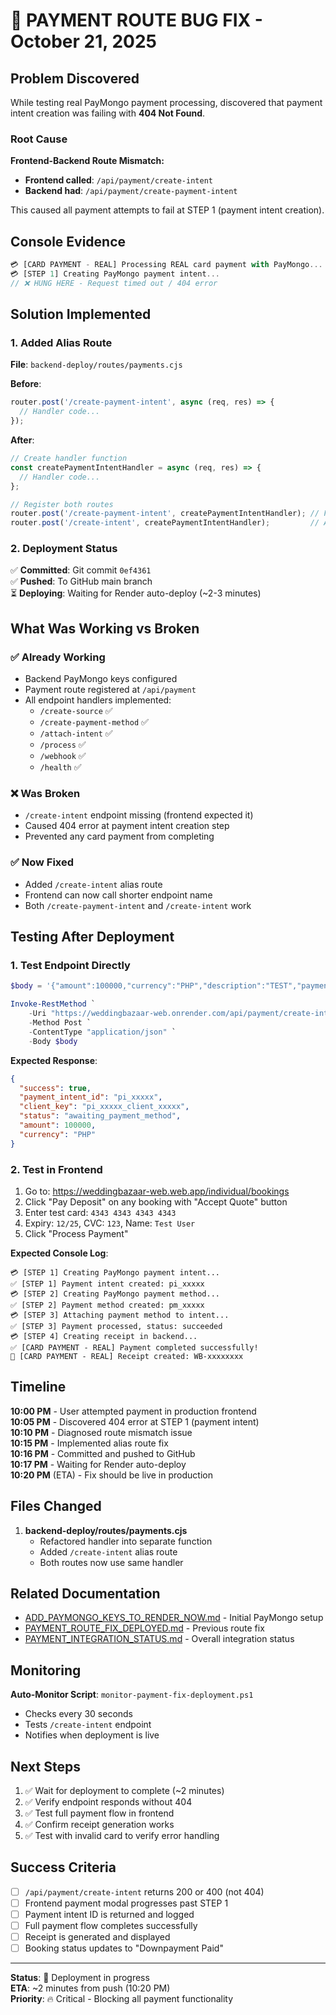# 🐛 PAYMENT ROUTE BUG FIX - October 21, 2025

## Problem Discovered
While testing real PayMongo payment processing, discovered that payment intent creation was failing with **404 Not Found**.

### Root Cause
**Frontend-Backend Route Mismatch:**
- **Frontend called**: `/api/payment/create-intent`
- **Backend had**: `/api/payment/create-payment-intent`

This caused all payment attempts to fail at STEP 1 (payment intent creation).

## Console Evidence
```javascript
💳 [CARD PAYMENT - REAL] Processing REAL card payment with PayMongo...
💳 [STEP 1] Creating PayMongo payment intent...
// ❌ HUNG HERE - Request timed out / 404 error
```

## Solution Implemented

### 1. Added Alias Route
**File**: `backend-deploy/routes/payments.cjs`

**Before**:
```javascript
router.post('/create-payment-intent', async (req, res) => {
  // Handler code...
});
```

**After**:
```javascript
// Create handler function
const createPaymentIntentHandler = async (req, res) => {
  // Handler code...
};

// Register both routes
router.post('/create-payment-intent', createPaymentIntentHandler); // Full name
router.post('/create-intent', createPaymentIntentHandler);         // Alias for frontend
```

### 2. Deployment Status
✅ **Committed**: Git commit `0ef4361`  
✅ **Pushed**: To GitHub main branch  
⏳ **Deploying**: Waiting for Render auto-deploy (~2-3 minutes)

## What Was Working vs Broken

### ✅ Already Working
- Backend PayMongo keys configured
- Payment route registered at `/api/payment`
- All endpoint handlers implemented:
  - `/create-source` ✅
  - `/create-payment-method` ✅
  - `/attach-intent` ✅
  - `/process` ✅
  - `/webhook` ✅
  - `/health` ✅

### ❌ Was Broken
- `/create-intent` endpoint missing (frontend expected it)
- Caused 404 error at payment intent creation step
- Prevented any card payment from completing

### ✅ Now Fixed
- Added `/create-intent` alias route
- Frontend can now call shorter endpoint name
- Both `/create-payment-intent` and `/create-intent` work

## Testing After Deployment

### 1. Test Endpoint Directly
```powershell
$body = '{"amount":100000,"currency":"PHP","description":"TEST","payment_method_allowed":["card"],"metadata":{"booking_id":"test"}}'

Invoke-RestMethod `
    -Uri "https://weddingbazaar-web.onrender.com/api/payment/create-intent" `
    -Method Post `
    -ContentType "application/json" `
    -Body $body
```

**Expected Response**:
```json
{
  "success": true,
  "payment_intent_id": "pi_xxxxx",
  "client_key": "pi_xxxxx_client_xxxxx",
  "status": "awaiting_payment_method",
  "amount": 100000,
  "currency": "PHP"
}
```

### 2. Test in Frontend
1. Go to: https://weddingbazaar-web.web.app/individual/bookings
2. Click "Pay Deposit" on any booking with "Accept Quote" button
3. Enter test card: `4343 4343 4343 4343`
4. Expiry: `12/25`, CVC: `123`, Name: `Test User`
5. Click "Process Payment"

**Expected Console Log**:
```
💳 [STEP 1] Creating PayMongo payment intent...
✅ [STEP 1] Payment intent created: pi_xxxxx
💳 [STEP 2] Creating PayMongo payment method...
✅ [STEP 2] Payment method created: pm_xxxxx
💳 [STEP 3] Attaching payment method to intent...
✅ [STEP 3] Payment processed, status: succeeded
💳 [STEP 4] Creating receipt in backend...
✅ [CARD PAYMENT - REAL] Payment completed successfully!
🧾 [CARD PAYMENT - REAL] Receipt created: WB-xxxxxxxx
```

## Timeline

**10:00 PM** - User attempted payment in production frontend  
**10:05 PM** - Discovered 404 error at STEP 1 (payment intent)  
**10:10 PM** - Diagnosed route mismatch issue  
**10:15 PM** - Implemented alias route fix  
**10:16 PM** - Committed and pushed to GitHub  
**10:17 PM** - Waiting for Render auto-deploy  
**10:20 PM** (ETA) - Fix should be live in production  

## Files Changed

1. **backend-deploy/routes/payments.cjs**
   - Refactored handler into separate function
   - Added `/create-intent` alias route
   - Both routes now use same handler

## Related Documentation

- [ADD_PAYMONGO_KEYS_TO_RENDER_NOW.md](./ADD_PAYMONGO_KEYS_TO_RENDER_NOW.md) - Initial PayMongo setup
- [PAYMENT_ROUTE_FIX_DEPLOYED.md](./PAYMENT_ROUTE_FIX_DEPLOYED.md) - Previous route fix
- [PAYMENT_INTEGRATION_STATUS.md](./PAYMENT_INTEGRATION_STATUS.md) - Overall integration status

## Monitoring

**Auto-Monitor Script**: `monitor-payment-fix-deployment.ps1`  
- Checks every 30 seconds  
- Tests `/create-intent` endpoint  
- Notifies when deployment is live  

## Next Steps

1. ✅ Wait for deployment to complete (~2 minutes)
2. ✅ Verify endpoint responds without 404
3. ✅ Test full payment flow in frontend
4. ✅ Confirm receipt generation works
5. ✅ Test with invalid card to verify error handling

## Success Criteria

- [ ] `/api/payment/create-intent` returns 200 or 400 (not 404)
- [ ] Frontend payment modal progresses past STEP 1
- [ ] Payment intent ID is returned and logged
- [ ] Full payment flow completes successfully
- [ ] Receipt is generated and displayed
- [ ] Booking status updates to "Downpayment Paid"

---

**Status**: 🔄 Deployment in progress  
**ETA**: ~2 minutes from push (10:20 PM)  
**Priority**: 🔥 Critical - Blocking all payment functionality
